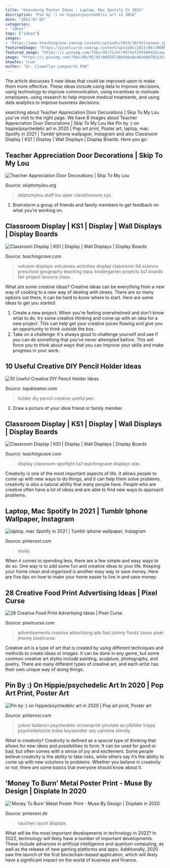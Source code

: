 ```yaml
---
title: "Homcoming Poster Ideas : Laptop, Mac Spotify In 2021"
description: "Pin by :) on hippie/psychedelic art in 2020"
date: "2023-07-05"
categories:
- "ideas"
tags: ["ideas"]
images:
- "https://www.teachingcave.com/wp-content/uploads/2013/10/Volcanoes.jpg"
featuredImage: "https://pixelcurse.com/wp-content/uploads/2011/06/JHONNY-.29.jpg"
featured_image: "https://i.pinimg.com/736x/95/71/ef/9571ef24f889428caaabcf34ee0e73a2.jpg"
image: "https://i.pinimg.com/736x/00/95/97/009597289598a8cd6a68078513534032.jpg"
ShowToc: true
author: "Dr. Llewellyn Langworth PhD"
---
```



The article discusses 5 new ideas that could be improved upon to make them more effective. These ideas include using data to improve decisions, using technology to improve communication, using incentives to motivate employees, using research to help improve medical treatments, and using data analytics to improve business decisions.

	

		
searching about Teacher Appreciation Door Decorations | Skip To My Lou you've visit to the right page. We have 8 Images about Teacher Appreciation Door Decorations | Skip To My Lou like Pin by :) on hippie/psychedelic art in 2020 | Pop art print, Poster art, laptop, mac Spotify in 2021 | Tumblr iphone wallpaper, Instagram and also Classroom Display | KS1 | Display | Wall Displays | Display Boards. Here you go:
		
    
## Teacher Appreciation Door Decorations | Skip To My Lou

<img loading=lazy src="https://www.skiptomylou.org/wp-content/uploads/2009/04/teacherappreciationdoor6-1.jpg" onerror="this.onerror=null;this.src='https://tse2.mm.bing.net/th?id=OIP.mWQPh92M7gF80-2OKlVBUwAAAA&amp;pid=15.1';" alt="Teacher Appreciation Door Decorations | Skip To My Lou">

_Source: skiptomylou.org_

>skiptomylou staff lou apex clarathomson xyz. 

	

1. Brainstorm a group of friends and family members to get feedback on what you’re working on.

    
## Classroom Display | KS1 | Display | Wall Displays | Display Boards

<img loading=lazy src="https://www.teachingcave.com/wp-content/uploads/2013/10/Volcanoes.jpg" onerror="this.onerror=null;this.src='https://tse1.mm.bing.net/th?id=OIP.9BjzYoojdNQNSxkmrZVVQgHaJ3&amp;pid=15.1';" alt="Classroom Display | KS1 | Display | Wall Displays | Display Boards">

_Source: teachingcave.com_

>volcano displays volcanoes activities display classroom 3d science preschool geography teaching topic kindergarten projects ks1 boards fair project lessons class. 

	

What are some creative ideas?
Creative ideas can be everything from a new way of cooking to a new way of dealing with stress. There are so many options out there, it can be hard to know where to start. Here are some ideas to get you started: 
1. Create a new project: When you're feeling overwhelmed and don't know what to do, try some creative thinking and come up with an idea for a new project. This can help get your creative juices flowing and give you an opportunity to think outside the box.
2. Take on a challenge: It's always good to challenge yourself and see if you can do something that you've never attempted before. This will force you to think about ways that you can improve your skills and make progress in your work. 

    
## 10 Useful Creative DIY Pencil Holder Ideas

<img loading=lazy src="http://www.topdreamer.com/wp-content/uploads/2013/03/DIY-Pencil-Holder-4.jpg" onerror="this.onerror=null;this.src='https://tse1.mm.bing.net/th?id=OIP._9HdfAFQnf8B4ZG41iUlUAHaLD&amp;pid=15.1';" alt="10 Useful Creative DIY Pencil Holder Ideas">

_Source: topdreamer.com_

>holder diy pencil creative useful pen. 

	

2. Draw a picture of your ideal friend or family member.

    
## Classroom Display | KS1 | Display | Wall Displays | Display Boards

<img loading=lazy src="https://www.teachingcave.com/wp-content/uploads/2013/10/Star.jpg" onerror="this.onerror=null;this.src='https://tse3.mm.bing.net/th?id=OIP.JSM7LuKsOx9R3LmZ2Li0awHaJ4&amp;pid=15.1';" alt="Classroom Display | KS1 | Display | Wall Displays | Display Boards">

_Source: teachingcave.com_

>display classroom spotlight ks1 teachingcave displays star. 

	

Creativity is one of the most important aspects of life. It allows people to come up with new ways to do things, and it can help them solve problems. creativity is also a natural ability that many people have. People who are creative often have a lot of ideas and are able to find new ways to approach problems.

    
## Laptop, Mac Spotify In 2021 | Tumblr Iphone Wallpaper, Instagram

<img loading=lazy src="https://i.pinimg.com/736x/95/71/ef/9571ef24f889428caaabcf34ee0e73a2.jpg" onerror="this.onerror=null;this.src='https://tse2.mm.bing.net/th?id=OIP.YrcYqAWHFbvgFDsp2tJLLgHaNK&amp;pid=15.1';" alt="laptop, mac Spotify in 2021 | Tumblr iphone wallpaper, Instagram">

_Source: pinterest.com_

>study. 

	

When it comes to spending less, there are a few simple and easy ways to do so. One way is to add some fun and creative ideas to your life. Keeping your home clean and organized is another easy way to save money. Here are five tips on how to make your home easier to live in and save money: 

    
## 28 Creative Food Print Advertising Ideas | Pixel Curse

<img loading=lazy src="https://pixelcurse.com/wp-content/uploads/2011/06/JHONNY-.29.jpg" onerror="this.onerror=null;this.src='https://tse4.mm.bing.net/th?id=OIP.qYaO1XtpFTS85tnXUVDMeQAAAA&amp;pid=15.1';" alt="28 Creative Food Print Advertising Ideas | Pixel Curse">

_Source: pixelcurse.com_

>advertisements creative advertising ads fast johnny foodz zeuss pixel jhonny pixelcurse. 

	

Creative art is a type of art that is created by using different techniques and methods to create ideas or images. It can be done in any genre, but some common creative art styles include painting, sculpture, photography, and poetry. There are many different types of creative art, and each artist has their own unique way of doing things.

    
## Pin By :) On Hippie/psychedelic Art In 2020 | Pop Art Print, Poster Art

<img loading=lazy src="https://i.pinimg.com/736x/c2/5e/27/c25e27b1e8780645847e2539a8e96a72.jpg" onerror="this.onerror=null;this.src='https://tse2.mm.bing.net/th?id=OIP.futw9LOBfVypmTSvUiN-KAHaNc&amp;pid=15.1';" alt="Pin by :) on hippie/psychedelic art in 2020 | Pop art print, Poster art">

_Source: pinterest.com_

>yokoo tadanori psychedelic screenprint ymutate acrylbilder trippy psychedelische toiles keywordstr seç carmina slimdiy. 

	

What is creativity?
Creativity is defined as a special type of thinking that allows for new ideas and possibilities to form. It can be used for good or bad, but often comes with a sense of joy and excitement. Some people believe creativity is the ability to take risks, while others say it’s the ability to come up with new solutions to problems. Whether you believe in creativity or not, there are some basics that everyone should know about it.

    
## &#039;Money To Burn&#039; Metal Poster Print - Muse By Design | Displate In 2020

<img loading=lazy src="https://i.pinimg.com/736x/00/95/97/009597289598a8cd6a68078513534032.jpg" onerror="this.onerror=null;this.src='https://tse2.mm.bing.net/th?id=OIP._w2JtoqHq5rt7Lalayq-QQHaKY&amp;pid=15.1';" alt="&#039;Money To Burn&#039; Metal Poster Print - Muse By Design | Displate in 2020">

_Source: pinterest.de_

>rauchen rauch displate. 

	

What will be the most important developments in technology in 2022?
In 2022, technology will likely have a number of important developments. These include advances in artificial intelligence and quantum computing, as well as the release of new gaming platforms and apps. Additionally, 2020 saw the launch of the first blockchain-based application, which will likely have a significant impact on the world of business and finance.

